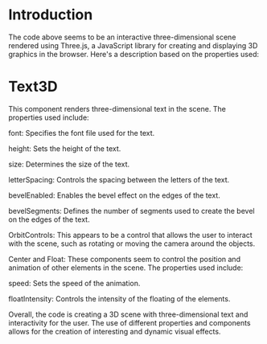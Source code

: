 # Introduction

The code above seems to be an interactive three-dimensional scene rendered using Three.js, a JavaScript library for creating and displaying 3D graphics in the browser. Here's a description based on the properties used:

# Text3D

This component renders three-dimensional text in the scene. The properties used include:

font: Specifies the font file used for the text.

height: Sets the height of the text.

size: Determines the size of the text.

letterSpacing: Controls the spacing between the letters of the text.

bevelEnabled: Enables the bevel effect on the edges of the text.

bevelSegments: Defines the number of segments used to create the bevel on the edges of the text.

OrbitControls: This appears to be a control that allows the user to interact with the scene, such as rotating or moving the camera around the objects.

Center and Float: These components seem to control the position and animation of other elements in the scene. The properties used include:

speed: Sets the speed of the animation.

floatIntensity: Controls the intensity of the floating of the elements.

Overall, the code is creating a 3D scene with three-dimensional text and interactivity for the user. The use of different properties and components allows for the creation of interesting and dynamic visual effects.
